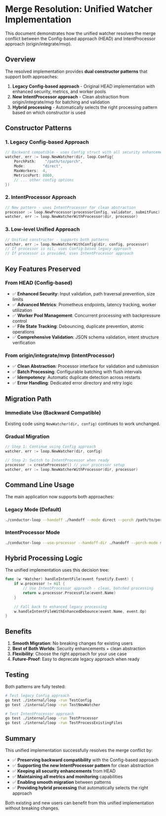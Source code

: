 # Merge Resolution: Unified Watcher Implementation

This document demonstrates how the unified watcher resolves the merge conflict between the Config-based approach (HEAD) and IntentProcessor approach (origin/integrate/mvp).

## Overview

The resolved implementation provides **dual constructor patterns** that support both approaches:

1. **Legacy Config-based approach** - Original HEAD implementation with enhanced security, metrics, and worker pools
2. **New IntentProcessor approach** - Clean abstraction from origin/integrate/mvp for batching and validation
3. **Hybrid processing** - Automatically selects the right processing pattern based on which constructor is used

## Constructor Patterns

### 1. Legacy Config-based Approach
```go
// Backward compatible - uses Config struct with all security enhancements
watcher, err := loop.NewWatcher(dir, loop.Config{
    PorchPath:    "/path/to/porch",
    Mode:        "direct",
    MaxWorkers:  4,
    MetricsPort: 8080,
    // ... other config options
})
```

### 2. IntentProcessor Approach
```go
// New pattern - uses IntentProcessor for clean abstraction
processor := loop.NewProcessor(processorConfig, validator, submitFunc)
watcher, err := loop.NewWatcherWithProcessor(dir, processor)
```

### 3. Low-level Unified Approach
```go
// Unified constructor - supports both patterns
watcher, err := loop.NewWatcherWithConfig(dir, config, processor)
// If processor is nil, uses Config-based legacy approach
// If processor is provided, uses IntentProcessor approach
```

## Key Features Preserved

### From HEAD (Config-based)
- ✅ **Enhanced Security**: Input validation, path traversal prevention, size limits
- ✅ **Advanced Metrics**: Prometheus endpoints, latency tracking, worker utilization
- ✅ **Worker Pool Management**: Concurrent processing with backpressure control
- ✅ **File State Tracking**: Debouncing, duplicate prevention, atomic operations
- ✅ **Comprehensive Validation**: JSON schema validation, intent structure verification

### From origin/integrate/mvp (IntentProcessor)
- ✅ **Clean Abstraction**: Processor interface for validation and submission
- ✅ **Batch Processing**: Configurable batching with flush intervals
- ✅ **Idempotency**: Automatic duplicate detection across restarts
- ✅ **Error Handling**: Dedicated error directory and retry logic

## Migration Path

### Immediate Use (Backward Compatible)
Existing code using `NewWatcher(dir, config)` continues to work unchanged.

### Gradual Migration
```go
// Step 1: Continue using Config approach
watcher, err := loop.NewWatcher(dir, config)

// Step 2: Switch to IntentProcessor when ready
processor := createProcessor() // your processor setup
watcher, err := loop.NewWatcherWithProcessor(dir, processor)
```

## Command Line Usage

The main application now supports both approaches:

### Legacy Mode (Default)
```bash
./conductor-loop --handoff ./handoff --mode direct --porch /path/to/porch
```

### IntentProcessor Mode
```bash
./conductor-loop --use-processor --handoff-dir ./handoff --porch-mode structured --batch-size 10
```

## Hybrid Processing Logic

The unified implementation uses this decision tree:

```go
func (w *Watcher) handleIntentFile(event fsnotify.Event) {
    if w.processor != nil {
        // Use IntentProcessor approach - clean, batched processing
        return w.processor.ProcessFile(event.Name)
    }
    
    // Fall back to enhanced legacy processing
    w.handleIntentFileWithEnhancedDebounce(event.Name, event.Op)
}
```

## Benefits

1. **Smooth Migration**: No breaking changes for existing users
2. **Best of Both Worlds**: Security enhancements + clean abstraction
3. **Flexibility**: Choose the right approach for your use case
4. **Future-Proof**: Easy to deprecate legacy approach when ready

## Testing

Both patterns are fully tested:

```bash
# Test legacy Config approach
go test ./internal/loop -run TestConfig
go test ./internal/loop -run TestNewWatcher

# Test IntentProcessor approach  
go test ./internal/loop -run TestProcessor
go test ./internal/loop -run TestProcessExistingFiles
```

## Summary

This unified implementation successfully resolves the merge conflict by:

- ✅ **Preserving backward compatibility** with the Config-based approach
- ✅ **Supporting the new IntentProcessor pattern** for clean abstraction  
- ✅ **Keeping all security enhancements** from HEAD
- ✅ **Maintaining all metrics and monitoring** capabilities
- ✅ **Enabling smooth migration** between patterns
- ✅ **Providing hybrid processing** that automatically selects the right approach

Both existing and new users can benefit from this unified implementation without breaking changes.